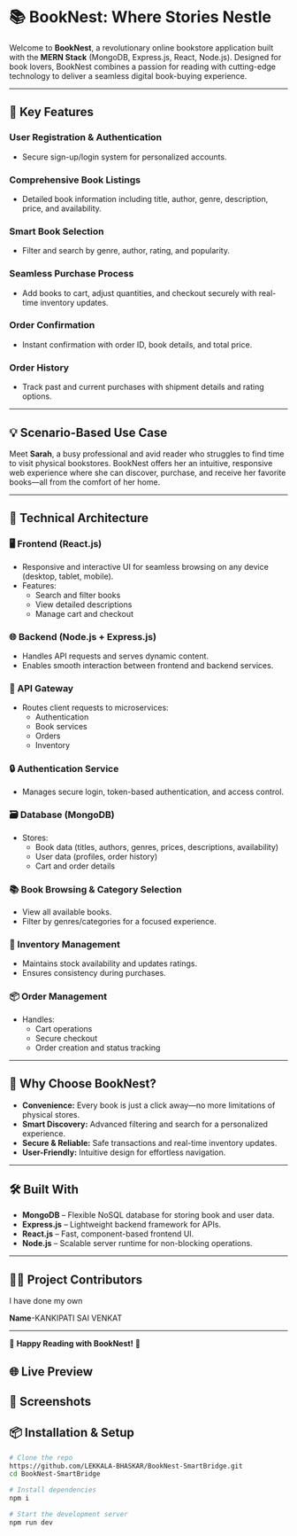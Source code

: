 # 📚 BookNest: Where Stories Nestle

Welcome to **BookNest**, a revolutionary online bookstore application built with the **MERN Stack** (MongoDB, Express.js, React, Node.js). Designed for book lovers, BookNest combines a passion for reading with cutting-edge technology to deliver a seamless digital book-buying experience.

---

## 🌟 Key Features

### **User Registration & Authentication**
- Secure sign-up/login system for personalized accounts.

### **Comprehensive Book Listings**
- Detailed book information including title, author, genre, description, price, and availability.

### **Smart Book Selection**
- Filter and search by genre, author, rating, and popularity.

### **Seamless Purchase Process**
- Add books to cart, adjust quantities, and checkout securely with real-time inventory updates.

### **Order Confirmation**
- Instant confirmation with order ID, book details, and total price.

### **Order History**
- Track past and current purchases with shipment details and rating options.

---

## 💡 Scenario-Based Use Case

Meet **Sarah**, a busy professional and avid reader who struggles to find time to visit physical bookstores. BookNest offers her an intuitive, responsive web experience where she can discover, purchase, and receive her favorite books—all from the comfort of her home.

---

## 🧱 Technical Architecture

### **🖥️ Frontend (React.js)**
- Responsive and interactive UI for seamless browsing on any device (desktop, tablet, mobile).
- Features:
  - Search and filter books
  - View detailed descriptions
  - Manage cart and checkout

### **🌐 Backend (Node.js + Express.js)**
- Handles API requests and serves dynamic content.
- Enables smooth interaction between frontend and backend services.

### **🚪 API Gateway**
- Routes client requests to microservices:
  - Authentication
  - Book services
  - Orders
  - Inventory

### **🔒 Authentication Service**
- Manages secure login, token-based authentication, and access control.

### **🗃️ Database (MongoDB)**
- Stores:
  - Book data (titles, authors, genres, prices, descriptions, availability)
  - User data (profiles, order history)
  - Cart and order details

### **📚 Book Browsing & Category Selection**
- View all available books.
- Filter by genres/categories for a focused experience.

### **🛒 Inventory Management**
- Maintains stock availability and updates ratings.
- Ensures consistency during purchases.

### **📦 Order Management**
- Handles:
  - Cart operations
  - Secure checkout
  - Order creation and status tracking

---

## 🚀 Why Choose BookNest?

- **Convenience:** Every book is just a click away—no more limitations of physical stores.
- **Smart Discovery:** Advanced filtering and search for a personalized experience.
- **Secure & Reliable:** Safe transactions and real-time inventory updates.
- **User-Friendly:** Intuitive design for effortless navigation.

---

## 🛠️ Built With

- **MongoDB** – Flexible NoSQL database for storing book and user data.
- **Express.js** – Lightweight backend framework for APIs.
- **React.js** – Fast, component-based frontend UI.
- **Node.js** – Scalable server runtime for non-blocking operations.

---

## 👨‍💻 Project Contributors
I have done my own 

**Name**-KANKIPATI SAI VENKAT

---

📖 **Happy Reading with BookNest!** 📖

## 🌐 Live Preview







## 📸 Screenshots

## 📦 Installation & Setup

```bash
# Clone the repo
https://github.com/LEKKALA-BHASKAR/BookNest-SmartBridge.git
cd BookNest-SmartBridge

# Install dependencies
npm i

# Start the development server
npm run dev